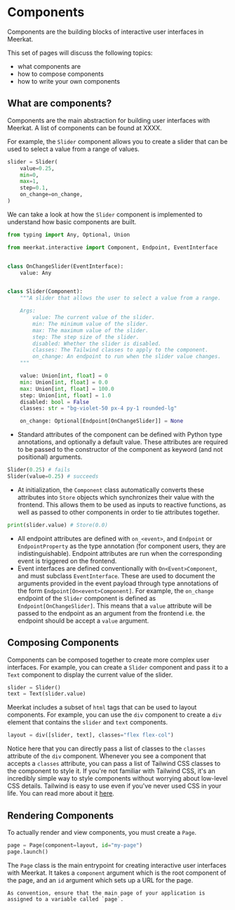 # Components

Components are the building blocks of interactive user interfaces in Meerkat.

This set of pages will discuss the following topics:
- what components are
- how to compose components
- how to write your own components


## What are components?
Components are the main abstraction for building user interfaces with Meerkat.
A list of components can be found at XXXX.

For example, the `Slider` component allows you to create a slider that can be used to select a value from a range of values.

```python
slider = Slider(
    value=0.25,
    min=0,
    max=1,
    step=0.1,
    on_change=on_change,
)
```

We can take a look at how the `Slider` component is implemented to understand how basic components are built.

```python
from typing import Any, Optional, Union

from meerkat.interactive import Component, Endpoint, EventInterface


class OnChangeSlider(EventInterface):
    value: Any


class Slider(Component):
    """A slider that allows the user to select a value from a range.

    Args:
        value: The current value of the slider.
        min: The minimum value of the slider.
        max: The maximum value of the slider.
        step: The step size of the slider.
        disabled: Whether the slider is disabled.
        classes: The Tailwind classes to apply to the component.
        on_change: An endpoint to run when the slider value changes.
    """

    value: Union[int, float] = 0
    min: Union[int, float] = 0.0
    max: Union[int, float] = 100.0
    step: Union[int, float] = 1.0
    disabled: bool = False
    classes: str = "bg-violet-50 px-4 py-1 rounded-lg"

    on_change: Optional[Endpoint[OnChangeSlider]] = None
```
- Standard attributes of the component can be defined with Python type annotations, and optionally a default value. These attributes are required to be passed to the constructor of the component as keyword (and not positional) arguments.
```python
Slider(0.25) # fails
Slider(value=0.25) # succeeds
```
- At initialization, the `Component` class automatically converts these attributes into `Store` objects which synchronizes their value with the frontend. This allows them to be used as inputs to reactive functions, as well as passed to other components in order to tie attributes together.
```python
print(slider.value) # Store(0.0)
```
- All endpoint attributes are defined with `on_<event>`, and `Endpoint` or `EndpointProperty` as the type annotation (for component users, they are indistinguishable). Endpoint attributes are run when the corresponding event is triggered on the frontend.
- Event interfaces are defined conventionally with `On<Event>Component`, and must subclass `EventInterface`. These are used to document the arguments provided in the event payload through type annotations of the form `Endpoint[On<event>Component]`. For example, the `on_change` endpoint of the `Slider` component is defined as `Endpoint[OnChangeSlider]`. This means that a `value` attribute will be passed to the endpoint as an argument from the frontend i.e. the endpoint should be accept a `value` argument.


## Composing Components
Components can be composed together to create more complex user interfaces. For example, you can create a `Slider` component and pass it to a `Text` component to display the current value of the slider.

```python
slider = Slider()
text = Text(slider.value)
```

Meerkat includes a subset of `html` tags that can be used to layout components. For example, you can use the `div` component to create a `div` element that contains the `slider` and `text` components.

```python
layout = div([slider, text], classes="flex flex-col")
```

Notice here that you can directly pass a list of classes to the `classes` attribute of the `div` component. Whenever you see a component that accepts a `classes` attribute, you can pass a list of Tailwind CSS classes to the component to style it. If you're not familiar with Tailwind CSS, it's an incredibly simple way to style components without worrying about low-level CSS details. Tailwind is easy to use even if you've never used CSS in your life. You can read more about it [here](https://tailwindcss.com/).

## Rendering Components
To actually render and view components, you must create a `Page`.

```python
page = Page(component=layout, id="my-page")
page.launch()
```

The `Page` class is the main entrypoint for creating interactive user interfaces with Meerkat. It takes a `component` argument which is the root component of the page, and an `id` argument which sets up a URL for the page.

```{caution}
As convention, ensure that the main page of your application is assigned to a variable called `page`.
```
